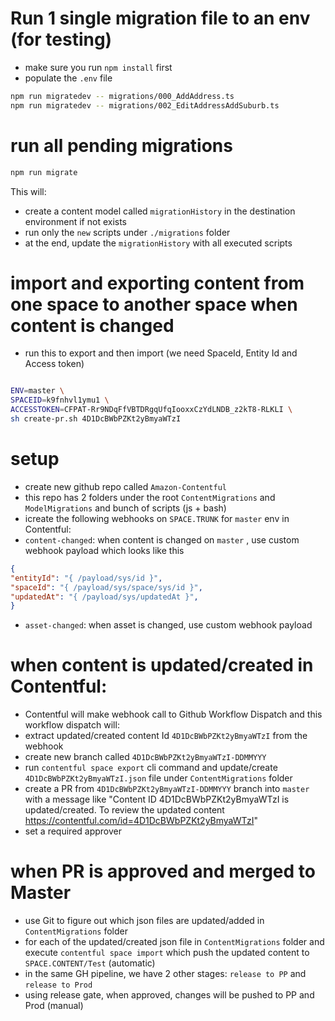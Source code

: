 # Run 1 single migration file to an env (for testing)

-   make sure you run `npm install` first
-   populate the `.env` file

```bash
npm run migratedev -- migrations/000_AddAddress.ts
npm run migratedev -- migrations/002_EditAddressAddSuburb.ts
```

# run all pending migrations

```bash
npm run migrate
```

This will:
- create a content model called `migrationHistory` in the destination environment if not exists
- run only the `new` scripts under `./migrations` folder 
- at the end, update the `migrationHistory` with all executed scripts


# import and exporting content from one space to another space when content is changed
- run this to export and then import (we need SpaceId, Entity Id and Access token)
```bash

ENV=master \
SPACEID=k9fnhvl1ymu1 \
ACCESSTOKEN=CFPAT-Rr9NDqFfVBTDRgqUfqIooxxCzYdLNDB_z2kT8-RLKLI \
sh create-pr.sh 4D1DcBWbPZKt2yBmyaWTzI

```

# setup
- create new github repo called `Amazon-Contentful`
- this repo has 2 folders under the root `ContentMigrations` and `ModelMigrations` and bunch of scripts (js + bash)
- icreate the following webhooks on `SPACE.TRUNK` for `master` env in Contentful:
- `content-changed`: when content is changed on `master` , use custom webhook payload which looks like this

```json
{
"entityId": "{ /payload/sys/id }",
"spaceId": "{ /payload/sys/space/sys/id }",
"updatedAt": "{ /payload/sys/updatedAt }",
}
```

- `asset-changed`: when asset is changed, use custom webhook payload

# when content is updated/created in Contentful:
- Contentful will make webhook call to Github Workflow Dispatch and this workflow dispatch will:
- extract updated/created content Id `4D1DcBWbPZKt2yBmyaWTzI` from the webhook
- create new branch called `4D1DcBWbPZKt2yBmyaWTzI-DDMMYYY` 
- run `contentful space export` cli command and update/create `4D1DcBWbPZKt2yBmyaWTzI.json` file under `ContentMigrations` folder
- create a PR from `4D1DcBWbPZKt2yBmyaWTzI-DDMMYYY` branch into `master` with a message like "Content ID 4D1DcBWbPZKt2yBmyaWTzI is updated/created. To review the updated content https://contentful.com/id=4D1DcBWbPZKt2yBmyaWTzI"
- set a required approver 

# when PR is approved and merged to Master
- use Git to figure out which json files are updated/added in `ContentMigrations` folder
- for each of the updated/created json file in `ContentMigrations` folder and execute `contentful space import` which push the updated content to `SPACE.CONTENT/Test` (automatic)
- in the same GH pipeline, we have 2 other stages: `release to PP` and `release to Prod`
- using release gate, when approved, changes will be pushed to PP and Prod (manual)